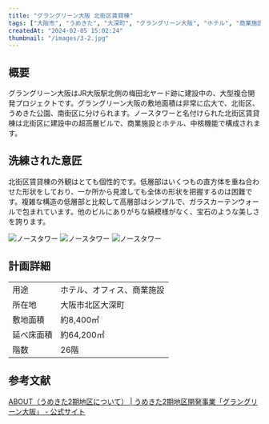 ```yaml
---
title: "グラングリーン大阪 北街区賃貸棟"
tags: ["大阪市", "うめきた", "大深町", "グラングリーン大阪", "ホテル", "商業施設", "ガラス張り", "洗練された意匠"]
createdAt: "2024-02-05 15:02:24"
thumbnail: "/images/3-2.jpg"
---
```


## 概要
グラングリーン大阪はJR大阪駅北側の梅田北ヤード跡に建設中の、大型複合開発プロジェクトです。グラングリーン大阪の敷地面積は非常に広大で、北街区、うめきた公園、南街区に分けられます。ノースタワーと名付けられた北街区賃貸棟は北街区に建設中の超高層ビルで、商業施設とホテル、中核機能で構成されます。


## 洗練された意匠
北街区賃貸棟の外観はとても個性的です。低層部はいくつもの直方体を重ね合わせた形状をしており、一か所から見渡しても全体の形状を把握するのは困難です。複雑な構造の低層部と比較して高層部はシンプルで、ガラスカーテンウォールで包まれています。他のビルにありがちな縞模様がなく、宝石のような美しさを誇ります。

<div class="grid grid-cols-2 gap-x-2">
	<img src="/images/3-1.jpg" alt="ノースタワー"/>
	<img src="/images/3-2.jpg" alt="ノースタワー"/>
	<img src="/images/3-3.jpg" alt="ノースタワー"/>
</div>

## 計画詳細
| | |
| ---- | ----
| 用途 | ホテル、オフィス、商業施設
| 所在地 | 大阪市北区大深町
| 敷地面積 | 約8,400㎡
| 延べ床面積 | 約64,200㎡
| 階数 | 26階

## 参考文献
[ABOUT（うめきた2期地区について） | うめきた2期地区開発事業「グラングリーン大阪」 - 公式サイト](https://umekita2.jp/about/)
